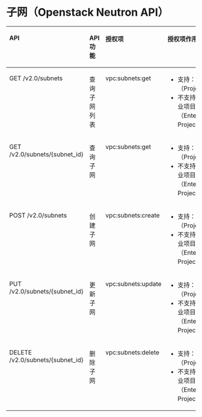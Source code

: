 # 子网（Openstack Neutron API）<a name="ZH-CN_TOPIC_0201534206"></a>

<a name="table9659193744115"></a>
<table><thead align="left"><tr id="row071163754111"><th class="cellrowborder" valign="top" width="37%" id="mcps1.1.5.1.1"><p id="p1771111373414"><a name="p1771111373414"></a><a name="p1771111373414"></a>API</p>
</th>
<th class="cellrowborder" valign="top" width="12%" id="mcps1.1.5.1.2"><p id="p10211361931"><a name="p10211361931"></a><a name="p10211361931"></a>API功能</p>
</th>
<th class="cellrowborder" valign="top" width="19%" id="mcps1.1.5.1.3"><p id="p1271153710410"><a name="p1271153710410"></a><a name="p1271153710410"></a>授权项</p>
</th>
<th class="cellrowborder" valign="top" width="32%" id="mcps1.1.5.1.4"><p id="p1366363695811"><a name="p1366363695811"></a><a name="p1366363695811"></a>授权项作用域</p>
</th>
</tr>
</thead>
<tbody><tr id="row0711337154111"><td class="cellrowborder" valign="top" width="37%" headers="mcps1.1.5.1.1 "><p id="p2071117371413"><a name="p2071117371413"></a><a name="p2071117371413"></a>GET /v2.0/subnets</p>
</td>
<td class="cellrowborder" valign="top" width="12%" headers="mcps1.1.5.1.2 "><p id="p1921436431"><a name="p1921436431"></a><a name="p1921436431"></a>查询子网列表</p>
</td>
<td class="cellrowborder" valign="top" width="19%" headers="mcps1.1.5.1.3 "><p id="p059364534118"><a name="p059364534118"></a><a name="p059364534118"></a>vpc:subnets:get</p>
</td>
<td class="cellrowborder" valign="top" width="32%" headers="mcps1.1.5.1.4 "><a name="ul66241846203119"></a><a name="ul66241846203119"></a><ul id="ul66241846203119"><li>支持：项目（Project）</li><li>不支持：企业项目（Enterprise Project）</li></ul>
</td>
</tr>
<tr id="row14711537104116"><td class="cellrowborder" valign="top" width="37%" headers="mcps1.1.5.1.1 "><p id="p15711113716411"><a name="p15711113716411"></a><a name="p15711113716411"></a>GET /v2.0/subnets/{subnet_id}</p>
</td>
<td class="cellrowborder" valign="top" width="12%" headers="mcps1.1.5.1.2 "><p id="p42536536"><a name="p42536536"></a><a name="p42536536"></a>查询子网</p>
</td>
<td class="cellrowborder" valign="top" width="19%" headers="mcps1.1.5.1.3 "><p id="p0174248154115"><a name="p0174248154115"></a><a name="p0174248154115"></a>vpc:subnets:get</p>
</td>
<td class="cellrowborder" valign="top" width="32%" headers="mcps1.1.5.1.4 "><a name="ul95023481322"></a><a name="ul95023481322"></a><ul id="ul95023481322"><li>支持：项目（Project）</li><li>不支持：企业项目（Enterprise Project）</li></ul>
</td>
</tr>
<tr id="row13712143724114"><td class="cellrowborder" valign="top" width="37%" headers="mcps1.1.5.1.1 "><p id="p1271213714120"><a name="p1271213714120"></a><a name="p1271213714120"></a>POST /v2.0/subnets</p>
</td>
<td class="cellrowborder" valign="top" width="12%" headers="mcps1.1.5.1.2 "><p id="p92836933"><a name="p92836933"></a><a name="p92836933"></a>创建子网</p>
</td>
<td class="cellrowborder" valign="top" width="19%" headers="mcps1.1.5.1.3 "><p id="p208115493416"><a name="p208115493416"></a><a name="p208115493416"></a>vpc:subnets:create</p>
</td>
<td class="cellrowborder" valign="top" width="32%" headers="mcps1.1.5.1.4 "><a name="ul15513950173211"></a><a name="ul15513950173211"></a><ul id="ul15513950173211"><li>支持：项目（Project）</li><li>不支持：企业项目（Enterprise Project）</li></ul>
</td>
</tr>
<tr id="row471283794113"><td class="cellrowborder" valign="top" width="37%" headers="mcps1.1.5.1.1 "><p id="p19712163774111"><a name="p19712163774111"></a><a name="p19712163774111"></a>PUT /v2.0/subnets/{subnet_id}</p>
</td>
<td class="cellrowborder" valign="top" width="12%" headers="mcps1.1.5.1.2 "><p id="p12215367317"><a name="p12215367317"></a><a name="p12215367317"></a>更新子网</p>
</td>
<td class="cellrowborder" valign="top" width="19%" headers="mcps1.1.5.1.3 "><p id="p1575419512413"><a name="p1575419512413"></a><a name="p1575419512413"></a>vpc:subnets:update</p>
</td>
<td class="cellrowborder" valign="top" width="32%" headers="mcps1.1.5.1.4 "><a name="ul33641652103217"></a><a name="ul33641652103217"></a><ul id="ul33641652103217"><li>支持：项目（Project）</li><li>不支持：企业项目（Enterprise Project）</li></ul>
</td>
</tr>
<tr id="row177121437194112"><td class="cellrowborder" valign="top" width="37%" headers="mcps1.1.5.1.1 "><p id="p6712133734118"><a name="p6712133734118"></a><a name="p6712133734118"></a>DELETE /v2.0/subnets/{subnet_id}</p>
</td>
<td class="cellrowborder" valign="top" width="12%" headers="mcps1.1.5.1.2 "><p id="p1253619313"><a name="p1253619313"></a><a name="p1253619313"></a>删除子网</p>
</td>
<td class="cellrowborder" valign="top" width="19%" headers="mcps1.1.5.1.3 "><p id="p7221453164112"><a name="p7221453164112"></a><a name="p7221453164112"></a>vpc:subnets:delete</p>
</td>
<td class="cellrowborder" valign="top" width="32%" headers="mcps1.1.5.1.4 "><a name="ul185134914469"></a><a name="ul185134914469"></a><ul id="ul185134914469"><li>支持：项目（Project）</li><li>不支持：企业项目（Enterprise Project）</li></ul>
</td>
</tr>
</tbody>
</table>

